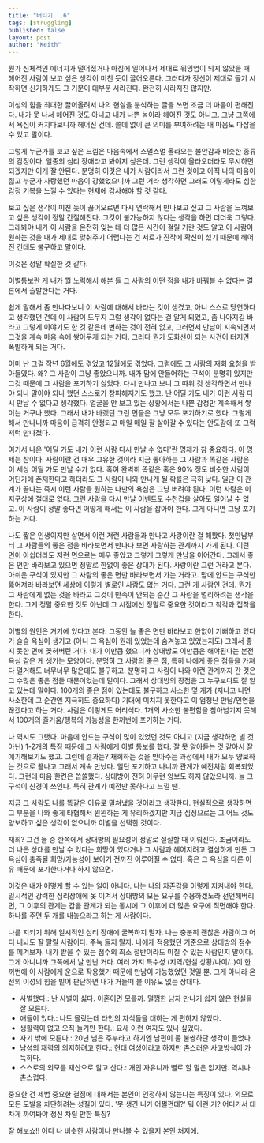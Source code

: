 ```yaml
---
title: "버티기...6"
tags: [struggling]
published: false
layout: post
author: "Keith"
---
```


뭔가 신체적인 에너지가 떨어졌거나 아침에 일어나서 제대로 워밍업이 되지 않았을 때 헤어진 사람이 보고 싶은 생각이 미친 듯이 끌어오른다. 그러다가 정신이 제대로 들기 시작하면 신기하게도 그 기분이 대부분 사라진다. 완전히 사라지진 않지만.

이성의 힘을 최대한 끌어올려서 나의 현실을 분석하는 글을 쓰면 조금 더 마음이 편해진다. 내가 못 나서 헤어진 것도 아니고 내가 나쁜 놈이라 헤어진 것도 아니고. 그냥 그쪽에서 욕심이 커지다보니까 헤어진 건데. 쓸데 없이 큰 의미를 부여하려는 내 마음도 다잡을 수 있고 말이다. 

그렇게 누군가를 보고 싶은 느낌은 마음속에서 스멀스멀 올라오는 불안감과 비슷한 종류의 감정이다. 일종의 심리 장애라고 봐야지 싶은데. 그런 생각이 올라오더라도 무시하면 되겠지만 이게 잘 안된다. 분명히 이것은 내가 사람이라서 그런 것이고 아직 나의 마음이 젊고 누군가 사랑했던 마음이 강했었으니까 그런 거라 생각하면 그래도 이렇게라도 심한 감정 기복을 느낄 수 있다는 현재에 감사해야 할 것 같다. 

보고 싶은 생각이 미친 듯이 끓어오르면 다시 연락해서 만나보고 싶고 그 사람을 느껴보고 싶은 생각이 정말 간절해진다. 그것이 불가능하지 않다는 생각을 하면 더더욱 그렇다. 그래봐야 내가 이 사람을 온전히 잊는 데 더 많은 시간이 걸릴 거란 것도 알고 이 사람이 원하는 것을 내가 제대로 맞춰주기 어렵다는 건 서로가 진작에 확신이 섰기 때문에 헤어진 건데도 불구하고 말이다.

이것은 정말 확실한 것 같다.

이별통보란 게 내가 뭘 노력해서 해본 들 그 사람의 어떤 점을 내가 바꿔볼 수 없다는 결론에서 출발한다는 거다. 

쉽게 말해서 좀 만나다보니 이 사람에 대해서 바라는 것이 생겼고, 아니 스스로 당연하다고 생각했던 건데 이 사람이 도무지 그럴 생각이 없다는 걸 알게 되었고, 좀 나아지길 바라고 그렇게 이야기도 한 것 같은데 변하는 것이 전혀 없고, 그러면서 만남이 지속되면서 그것을 계속 마음 속에 쌓아두게 되는 거다. 그러다 뭔가 도화선이 되는 사건이 터지면 폭발하게 되는 거다.

이미 난 그걸 작년 6월에도 겪었고 12월에도 겪었다. 그럼에도 그 사람의 재회 요청을 받아들였다. 왜? 그 사람이 그냥 좋았으니까. 내가 맘에 안들어하는 구석이 분명히 있지만 그것 때문에 그 사람을 포기하기 싫었다. 다시 만나고 보니 그 따위 것 생각하면서 만나야 되나 말아야 되나 했던 스스로가 창피해지기도 했고. 난 어딜 가도 내가 이런 사람 다시 만날 수 없다고 생각했다. 얼굴을 안 보고 있는 상황에서는 나쁜 감정만 계속해서 쌓이는 거구나 했다. 그래서 내가 바랬던 그런 면들은 그냥 모두 포기하기로 했다. 그렇게 해서 만나니까 마음이 급격히 안정되고 매일 매일 잘 살아갈 수 있다는 안도감에 또 그럭저럭 만나졌다.

여기서 나온 '어딜 가도 내가 이런 사람 다시 만날 수 없다'란 명제가 참 중요하다. 이 명제는 참이다. 사람이란 건 매우 고유한 것이라 지금 좋아하는 그 사람과 똑같은 사람은 이 세상 어딜 가도 만날 수가 없다. 혹여 완벽히 똑같은 혹은 90% 정도 비슷한 사람이 어딘가에 존재한다고 하더라도 그 사람이 나와 만나게 될 확률은 극히 낮다. 일단 이 관계가 끝나는 즉시 이런 사람을 원하는 나만의 욕심은 그냥 버려야 된다. 이런 사람은 이 지구상에 절대로 없다. 그런 사람을 다시 만날 이벤트도 수천겁을 살아도 일어날 수 없고. 이 사람이 정말 좋다면 어떻게 해서든 이 사람을 잡아야 한다. 그게 아니면 그냥 포기하는 거다.

나도 짧은 인생이지만 살면서 이런 저런 사람들과 만나고 사랑이란 걸 해봤다. 첫만남부터 그 사람들의 좋은 점을 바라보면서 만나다 보면 사랑하는 관계까지 가게 된다. 이런 면이 아쉽더라도 저런 면으로는 매우 좋았고 그렇게 그렇게 만남을 이어간다. 그래서 좋은 면만 바라보고 있으면 정말로 한없이 좋은 상대가 된다. 사랑이란 그런 거라고 본다. 아쉬운 구석이 있지만 그 사람의 좋은 면만 바라보면서 가는 거라고. 맘에 안드는 구석만 뚫어져라 바라보면 세상에 이렇게 별로인 사람도 없는 거다. 그런 게 사람인 건데. 뭔가 그 사람에게 없는 것을 바라고 그것이 만족이 안되는 순간 그 사람을 멀리하려는 생각을 한다. 그게 정말 중요한 것도 아닌데 그 시점에선 정말로 중요한 것이라고 착각과 집착을 한다.

이별의 원인은 거기에 있다고 본다. 그동안 늘 좋은 면만 바라보고 한없이 기뻐하고 있다가 슬슬 욕심이 생기고 (아니 그 욕심이 원래 있었는데 숨겨놓고 있었는지도) 그래서 좋지 못한 면에 꽂혀버린 거다. 내가 이만큼 했으니까 상대방도 이만큼은 해야된다는 본전 욕심 같은 게 생기는 모양이다. 분명히 그 사람의 좋은 점, 특히 나에게 좋은 점들을 가져다 열거해도 너무너무 많은데도 불구하고. 분명히 그 사람이 나와 이런 관계까지 간 것은 그 수많은 좋은 점들 때문이었는데 말이다. 그래서 상대방의 장점을 그 누구보다도 잘 알고 있는데 말이다. 100개의 좋은 점이 있는데도 불구하고 사소한 몇 개가 (지나고 나면 사소한데 그 순간엔 지극히도 중요하다) 기대에 미치지 못한다고 이 엄청난 만남/인연을 끊겠다고 하는 거다. 사람은 이렇게도 어리석다. 1개의 사소한 불편함을 참아넘기지 못해서 100개의 즐거움/행복의 가능성을 한꺼번에 포기하는 거다.

나 역시도 그랬다. 마음에 안드는 구석이 많이 있었던 것도 아니고 (지금 생각하면 별 것 아닌) 1-2개의 특징 때문에 그 사람에게 이별 통보를 했다. 잘 못 알아듣는 것 같아서 잘 얘기해보기도 했고. 그런데 결과는? 재회하는 것을 받아주는 과정에서 내가 모두 양보하는 것으로 끝나고 그래서 계속 만났다. 일단 포기하고 나니까 관계가 예전처럼 회복되었다. 그런데 마음 한켠은 씁쓸했다. 상대방이 전혀 아무런 양보도 하지 않았으니까. 늘 그 구석이 신경이 쓰인다. 특히 관계가 예전만 못하다고 느낄 땐.

지금 그 사람도 나를 똑같은 이유로 밀쳐냈을 것이라고 생각한다. 현실적으로 생각하면 그 부분을 나와 좋게 타협해서 윈윈하는 게 유리하겠지만 지금 심정으로는 그 어느 것도 양보하고 싶은 생각이 없으니까 이별을 선택한 것이다. 

재회? 그건 둘 중 한쪽에서 상대방의 필요성이 정말로 절실할 때 이뤄진다. 조금이라도 더 나은 상대를 만날 수 있다는 희망이 있다거나 그 사람과 헤어지려고 결심하게 만든 그 욕심이 충족될 희망/가능성이 보이기 전까진 이루어질 수 없다. 혹은 그 욕심을 다른 이유 때문에 포기한다거나 하지 않으면.

이것은 내가 어떻게 할 수 있는 일이 아니다. 나는 나의 자존감을 이렇게 지켜내야 한다. 일시적인 강력한 심리장애에 못 이겨서 상대방의 모든 요구를 수용하겠노라 선언해버리면, 그 이후의 관계는 갑을 관계가 되는 동시에 그 이후에 더 많은 요구에 직면해야 한다. 하나를 주면 두 개를 내놓으라고 하는 게 사람이다. 

나를 지키기 위해 일시적인 심리 장애에 굴복하지 말자. 나는 충분히 괜찮은 사람이고 어디 내놔도 잘 팔릴 사람이다. 주눅 들지 말자. 나에게 적용했던 기준으로 상대방의 점수를 메겨보자. 내가 받을 수 있는 점수의 최소 절반이라도 미칠 수 있는 사람인지 말이다. 그게 아니니까 그쪽에서 날 만난 거다. 여러 가지 특수성 (지역/현실 상황/나이/..)이 한꺼번에 이 사람에게 운으로 작용했기 때문에 만남이 가능했었던 것일 뿐. 그게 아니라 온전의 이성의 힘을 빌어 판단하면 내가 거들떠 볼 이유도 없는 상대다. 

- 사별했다.: 난 사별이 싫다. 이혼이면 모를까. 멀쩡한 남자 만나기 쉽지 않은 현실을 잘 모른다.
- 애들이 있다.: 나도 몰랐는데 타인의 자식들을 대하는 게 편하지 않았다.
- 생활력이 없고 오직 놀기만 한다.: 요새 이런 여자도 있나 싶었다. 
- 자기 밖에 모른다.: 20년 넘은 주부라고 하기엔 남편이 좀 불쌍하단 생각이 들었다.
- 남성의 재력의 의지하려고 한다.: 현대 여성이라고 하지만 촌스러운 사고방식이 가득하다. 
- 스스로의 외모를 재산으로 알고 산다.: 개인 자유니까 별로 할 말은 없지만. 역시나 촌스럽다.

중요한 건 제법 중요한 결점에 대해서는 본인이 인정하지 않는다는 특징이 있다. 외모로 모든 도발을 차단하려는 성질이 있다. '못 생긴 니가 어쩔껀데?' 뭐 이런 거? 어디가서 대차게 까여봐야 정신 차릴 만한 특징?

잘 해보쇼!! 어디 나 비슷한 사람이나 만나볼 수 있을지 본인 처지에.
